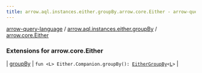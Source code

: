 ```yaml
---
title: arrow.aql.instances.either.groupBy.arrow.core.Either - arrow-query-language
---
```


[arrow-query-language](../../index.html) / [arrow.aql.instances.either.groupBy](../index.html) / [arrow.core.Either](./index.html)

### Extensions for arrow.core.Either

| [groupBy](group-by.html) | `fun <L> Either.Companion.groupBy(): `[`EitherGroupBy`](../../arrow.aql.instances/-either-group-by/index.html)`<`[`L`](group-by.html#L)`>` |

